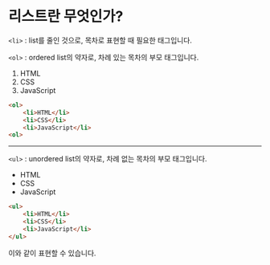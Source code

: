 리스트란 무엇인가?
==================
`<li>` : list를 줄인 것으로, 목차로 표현할 때 필요한 태그입니다.

`<ol>` : ordered list의 약자로, 차례 있는 목차의 부모 태그입니다.
<ol>
    <li>HTML</li>
    <li>CSS</li>
    <li>JavaScript</li>
</ol>

```html
<ol>
    <li>HTML</li>
    <li>CSS</li>
    <li>JavaScript</li>
<ol>
```
<hr>

`<ul>` : unordered list의 약자로, 차례 없는 목차의 부모 태그입니다.
<ul>
    <li>HTML</li>
    <li>CSS</li>
    <li>JavaScript</li>
</ul>

```html
<ul>
    <li>HTML</li>
    <li>CSS</li>
    <li>JavaScript</li>
</ul>
```

이와 같이 표현할 수 있습니다.